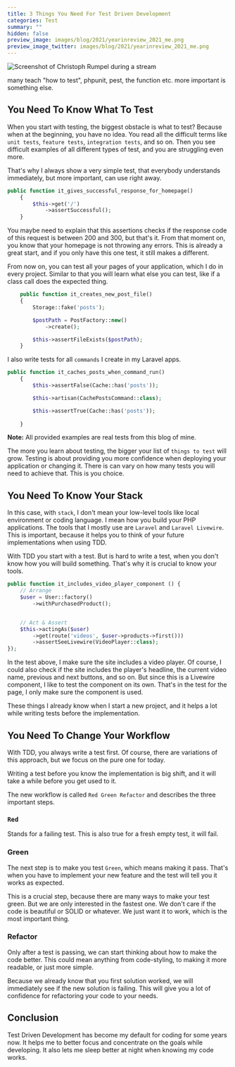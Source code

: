 ```yaml
---
title: 3 Things You Need For Test Driven Development
categories: Test
summary: ""
hidden: false
preview_image: images/blog/2021/yearinreview_2021_me.png
preview_image_twitter: images/blog/2021/yearinreview_2021_me.png
---
```


<img class="blogimage" alt="Screenshot of Christoph Rumpel during a stream" src="/images/blog/2021/yearinreview_2021_me.png" />


many teach "how to test", phpunit, pest, the function etc. more important is something else.

## You Need To Know What To Test

When you start with testing, the biggest obstacle is what to test? Because when at the beginning, you have no idea. You read all the difficult terms like `unit tests`, `feature tests`, `integration tests`, and so on. Then you see difficult examples of all different types of test, and you are struggling even more.

That's why I always show a very simple test, that everybody understands immediately, but more important, can use right away.

```php
public function it_gives_successful_response_for_homepage()
    {
        $this->get('/')
            ->assertSuccessful();
    }
```

You maybe need to explain that this assertions checks if the response code of this request is between 200 and 300, but that's it. From that moment on, you know that your homepage is not throwing any errors. This is already a great start, and if you only have this one test, it still makes a different.

From now on, you can test all your pages of your application, which I do in every project. Similar to that you will learn what else you can test, like if a class call does the expected thing.

```php
    public function it_creates_new_post_file()
    {
        Storage::fake('posts');

        $postPath = PostFactory::new()
            ->create();

        $this->assertFileExists($postPath);
    }
```

I also write tests for all `commands` I create in my Laravel apps.

```php
public function it_caches_posts_when_command_run()
    {
        $this->assertFalse(Cache::has('posts'));

        $this->artisan(CachePostsCommand::class);

        $this->assertTrue(Cache::has('posts'));
     
    }
```

<div class="blognote"><strong>Note:</strong> All provided examples are real tests from this blog of mine.</div>

The more you learn about testing, the bigger your list of `things to test` will grow. Testing is about providing you more confidence when deploying your application or changing it. There is can vary on how many tests you will need to achieve that. This is you choice.

## You Need To Know Your Stack

In this case, with `stack`, I don't mean your low-level tools like local environment or coding language. I mean how you build your PHP applications. The tools that I mostly use are `Laravel` and `Laravel Livewire`. This  is important, because it helps you to think of your future implementations when using TDD.

With TDD you start with a test. But is hard to write a test, when you don't know how you will build something. That's why it is crucial to know your tools.

```php
public function it_includes_video_player_component () {
    // Arrange
    $user = User::factory()
        ->withPurchasedProduct();


    // Act & Assert
    $this->actingAs($user)
        ->get(route('videos', $user->products->first()))
        ->assertSeeLivewire(VideoPlayer::class);
});
```

In the test above, I make sure the site includes a video player. Of course, I could also check if the site includes the player's headline, the current video name, previous and next buttons, and so on. But since this is a Livewire component, I like to test the component on its own. That's in the test for the page, I only make sure the component is used.

These things I already know when I start a new project, and it helps a lot while writing tests before the implementation.

## You Need To Change Your Workflow

With TDD, you always write a test first. Of course, there are variations of this approach, but we focus on the pure one for today.

Writing a test before you know the implementation is big shift, and it will take a while before you get used to it.

The new workflow is called `Red Green Refactor` and describes the three important steps.

### `Red`

Stands for a failing test. This is also true for a fresh empty test, it will fail.

### Green
The next step is to make you test `Green`, which means making it pass. That's when you have to implement your new feature and the test will tell you it works as expected.

This is a crucial step, because there are many ways to make your test green. But we are only interested in the fastest one. We don't care if the code is beautiful or SOLID or whatever. We just want it to work, which is the most important thing.

### Refactor

Only after a test is passing, we can start thinking about how to make the code better. This could mean anything from code-styling, to making it more readable, or just more simple.

Because we already know that you first solution worked, we will immediately see if the new solution is failing. This will give you a lot of confidence for refactoring your code to your needs.

## Conclusion

Test Driven Development has become my default for coding for some years now. It helps me to better focus and concentrate on the goals while developing. It also lets me sleep better at night when knowing my code works.


